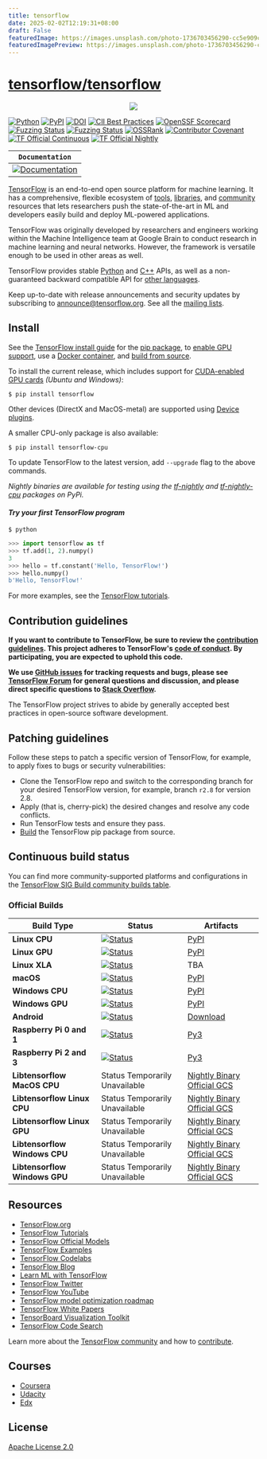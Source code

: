 ```yaml
---
title: tensorflow
date: 2025-02-02T12:19:31+08:00
draft: False
featuredImage: https://images.unsplash.com/photo-1736703456290-cc5e909cff12?ixid=M3w0NjAwMjJ8MHwxfHJhbmRvbXx8fHx8fHx8fDE3Mzg0Njk4NTN8&ixlib=rb-4.0.3
featuredImagePreview: https://images.unsplash.com/photo-1736703456290-cc5e909cff12?ixid=M3w0NjAwMjJ8MHwxfHJhbmRvbXx8fHx8fHx8fDE3Mzg0Njk4NTN8&ixlib=rb-4.0.3
---
```


# [tensorflow/tensorflow](https://github.com/tensorflow/tensorflow)

<div align="center">
  <img src="https://www.tensorflow.org/images/tf_logo_horizontal.png">
</div>

[![Python](https://img.shields.io/pypi/pyversions/tensorflow.svg)](https://badge.fury.io/py/tensorflow)
[![PyPI](https://badge.fury.io/py/tensorflow.svg)](https://badge.fury.io/py/tensorflow)
[![DOI](https://zenodo.org/badge/DOI/10.5281/zenodo.4724125.svg)](https://doi.org/10.5281/zenodo.4724125)
[![CII Best Practices](https://bestpractices.coreinfrastructure.org/projects/1486/badge)](https://bestpractices.coreinfrastructure.org/projects/1486)
[![OpenSSF Scorecard](https://api.securityscorecards.dev/projects/github.com/tensorflow/tensorflow/badge)](https://securityscorecards.dev/viewer/?uri=github.com/tensorflow/tensorflow)
[![Fuzzing Status](https://oss-fuzz-build-logs.storage.googleapis.com/badges/tensorflow.svg)](https://bugs.chromium.org/p/oss-fuzz/issues/list?sort=-opened&can=1&q=proj:tensorflow)
[![Fuzzing Status](https://oss-fuzz-build-logs.storage.googleapis.com/badges/tensorflow-py.svg)](https://bugs.chromium.org/p/oss-fuzz/issues/list?sort=-opened&can=1&q=proj:tensorflow-py)
[![OSSRank](https://shields.io/endpoint?url=https://ossrank.com/shield/44)](https://ossrank.com/p/44)
[![Contributor Covenant](https://img.shields.io/badge/Contributor%20Covenant-v1.4%20adopted-ff69b4.svg)](CODE_OF_CONDUCT.md)
[![TF Official Continuous](https://tensorflow.github.io/build/TF%20Official%20Continuous.svg)](https://tensorflow.github.io/build#TF%20Official%20Continuous)
[![TF Official Nightly](https://tensorflow.github.io/build/TF%20Official%20Nightly.svg)](https://tensorflow.github.io/build#TF%20Official%20Nightly)

**`Documentation`** |
------------------- |
[![Documentation](https://img.shields.io/badge/api-reference-blue.svg)](https://www.tensorflow.org/api_docs/) |

[TensorFlow](https://www.tensorflow.org/) is an end-to-end open source platform
for machine learning. It has a comprehensive, flexible ecosystem of
[tools](https://www.tensorflow.org/resources/tools),
[libraries](https://www.tensorflow.org/resources/libraries-extensions), and
[community](https://www.tensorflow.org/community) resources that lets
researchers push the state-of-the-art in ML and developers easily build and
deploy ML-powered applications.

TensorFlow was originally developed by researchers and engineers working within
the Machine Intelligence team at Google Brain to conduct research in machine
learning and neural networks. However, the framework is versatile enough to be
used in other areas as well.

TensorFlow provides stable [Python](https://www.tensorflow.org/api_docs/python)
and [C++](https://www.tensorflow.org/api_docs/cc) APIs, as well as a
non-guaranteed backward compatible API for
[other languages](https://www.tensorflow.org/api_docs).

Keep up-to-date with release announcements and security updates by subscribing
to
[announce@tensorflow.org](https://groups.google.com/a/tensorflow.org/forum/#!forum/announce).
See all the [mailing lists](https://www.tensorflow.org/community/forums).

## Install

See the [TensorFlow install guide](https://www.tensorflow.org/install) for the
[pip package](https://www.tensorflow.org/install/pip), to
[enable GPU support](https://www.tensorflow.org/install/gpu), use a
[Docker container](https://www.tensorflow.org/install/docker), and
[build from source](https://www.tensorflow.org/install/source).

To install the current release, which includes support for
[CUDA-enabled GPU cards](https://www.tensorflow.org/install/gpu) *(Ubuntu and
Windows)*:

```
$ pip install tensorflow
```

Other devices (DirectX and MacOS-metal) are supported using
[Device plugins](https://www.tensorflow.org/install/gpu_plugins#available_devices).

A smaller CPU-only package is also available:

```
$ pip install tensorflow-cpu
```

To update TensorFlow to the latest version, add `--upgrade` flag to the above
commands.

*Nightly binaries are available for testing using the
[tf-nightly](https://pypi.python.org/pypi/tf-nightly) and
[tf-nightly-cpu](https://pypi.python.org/pypi/tf-nightly-cpu) packages on PyPi.*

#### *Try your first TensorFlow program*

```shell
$ python
```

```python
>>> import tensorflow as tf
>>> tf.add(1, 2).numpy()
3
>>> hello = tf.constant('Hello, TensorFlow!')
>>> hello.numpy()
b'Hello, TensorFlow!'
```

For more examples, see the
[TensorFlow tutorials](https://www.tensorflow.org/tutorials/).

## Contribution guidelines

**If you want to contribute to TensorFlow, be sure to review the
[contribution guidelines](CONTRIBUTING.md). This project adheres to TensorFlow's
[code of conduct](CODE_OF_CONDUCT.md). By participating, you are expected to
uphold this code.**

**We use [GitHub issues](https://github.com/tensorflow/tensorflow/issues) for
tracking requests and bugs, please see
[TensorFlow Forum](https://discuss.tensorflow.org/) for general questions and
discussion, and please direct specific questions to
[Stack Overflow](https://stackoverflow.com/questions/tagged/tensorflow).**

The TensorFlow project strives to abide by generally accepted best practices in
open-source software development.

## Patching guidelines

Follow these steps to patch a specific version of TensorFlow, for example, to
apply fixes to bugs or security vulnerabilities:

*   Clone the TensorFlow repo and switch to the corresponding branch for your
    desired TensorFlow version, for example, branch `r2.8` for version 2.8.
*   Apply (that is, cherry-pick) the desired changes and resolve any code
    conflicts.
*   Run TensorFlow tests and ensure they pass.
*   [Build](https://www.tensorflow.org/install/source) the TensorFlow pip
    package from source.

## Continuous build status

You can find more community-supported platforms and configurations in the
[TensorFlow SIG Build community builds table](https://github.com/tensorflow/build#community-supported-tensorflow-builds).

### Official Builds

Build Type                    | Status                                                                                                                                                                           | Artifacts
----------------------------- | -------------------------------------------------------------------------------------------------------------------------------------------------------------------------------- | ---------
**Linux CPU**                 | [![Status](https://storage.googleapis.com/tensorflow-kokoro-build-badges/ubuntu-cc.svg)](https://storage.googleapis.com/tensorflow-kokoro-build-badges/ubuntu-cc.html)           | [PyPI](https://pypi.org/project/tf-nightly/)
**Linux GPU**                 | [![Status](https://storage.googleapis.com/tensorflow-kokoro-build-badges/ubuntu-gpu-py3.svg)](https://storage.googleapis.com/tensorflow-kokoro-build-badges/ubuntu-gpu-py3.html) | [PyPI](https://pypi.org/project/tf-nightly-gpu/)
**Linux XLA**                 | [![Status](https://storage.googleapis.com/tensorflow-kokoro-build-badges/ubuntu-xla.svg)](https://storage.googleapis.com/tensorflow-kokoro-build-badges/ubuntu-xla.html)         | TBA
**macOS**                     | [![Status](https://storage.googleapis.com/tensorflow-kokoro-build-badges/macos-py2-cc.svg)](https://storage.googleapis.com/tensorflow-kokoro-build-badges/macos-py2-cc.html)     | [PyPI](https://pypi.org/project/tf-nightly/)
**Windows CPU**               | [![Status](https://storage.googleapis.com/tensorflow-kokoro-build-badges/windows-cpu.svg)](https://storage.googleapis.com/tensorflow-kokoro-build-badges/windows-cpu.html)       | [PyPI](https://pypi.org/project/tf-nightly/)
**Windows GPU**               | [![Status](https://storage.googleapis.com/tensorflow-kokoro-build-badges/windows-gpu.svg)](https://storage.googleapis.com/tensorflow-kokoro-build-badges/windows-gpu.html)       | [PyPI](https://pypi.org/project/tf-nightly-gpu/)
**Android**                   | [![Status](https://storage.googleapis.com/tensorflow-kokoro-build-badges/android.svg)](https://storage.googleapis.com/tensorflow-kokoro-build-badges/android.html)               | [Download](https://bintray.com/google/tensorflow/tensorflow/_latestVersion)
**Raspberry Pi 0 and 1**      | [![Status](https://storage.googleapis.com/tensorflow-kokoro-build-badges/rpi01-py3.svg)](https://storage.googleapis.com/tensorflow-kokoro-build-badges/rpi01-py3.html)           | [Py3](https://storage.googleapis.com/tensorflow-nightly/tensorflow-1.10.0-cp34-none-linux_armv6l.whl)
**Raspberry Pi 2 and 3**      | [![Status](https://storage.googleapis.com/tensorflow-kokoro-build-badges/rpi23-py3.svg)](https://storage.googleapis.com/tensorflow-kokoro-build-badges/rpi23-py3.html)           | [Py3](https://storage.googleapis.com/tensorflow-nightly/tensorflow-1.10.0-cp34-none-linux_armv7l.whl)
**Libtensorflow MacOS CPU**   | Status Temporarily Unavailable                                                                                                                                                   | [Nightly Binary](https://storage.googleapis.com/libtensorflow-nightly/prod/tensorflow/release/macos/latest/macos_cpu_libtensorflow_binaries.tar.gz) [Official GCS](https://storage.googleapis.com/tensorflow/)
**Libtensorflow Linux CPU**   | Status Temporarily Unavailable                                                                                                                                                   | [Nightly Binary](https://storage.googleapis.com/libtensorflow-nightly/prod/tensorflow/release/ubuntu_16/latest/cpu/ubuntu_cpu_libtensorflow_binaries.tar.gz) [Official GCS](https://storage.googleapis.com/tensorflow/)
**Libtensorflow Linux GPU**   | Status Temporarily Unavailable                                                                                                                                                   | [Nightly Binary](https://storage.googleapis.com/libtensorflow-nightly/prod/tensorflow/release/ubuntu_16/latest/gpu/ubuntu_gpu_libtensorflow_binaries.tar.gz) [Official GCS](https://storage.googleapis.com/tensorflow/)
**Libtensorflow Windows CPU** | Status Temporarily Unavailable                                                                                                                                                   | [Nightly Binary](https://storage.googleapis.com/libtensorflow-nightly/prod/tensorflow/release/windows/latest/cpu/windows_cpu_libtensorflow_binaries.tar.gz) [Official GCS](https://storage.googleapis.com/tensorflow/)
**Libtensorflow Windows GPU** | Status Temporarily Unavailable                                                                                                                                                   | [Nightly Binary](https://storage.googleapis.com/libtensorflow-nightly/prod/tensorflow/release/windows/latest/gpu/windows_gpu_libtensorflow_binaries.tar.gz) [Official GCS](https://storage.googleapis.com/tensorflow/)

## Resources

*   [TensorFlow.org](https://www.tensorflow.org)
*   [TensorFlow Tutorials](https://www.tensorflow.org/tutorials/)
*   [TensorFlow Official Models](https://github.com/tensorflow/models/tree/master/official)
*   [TensorFlow Examples](https://github.com/tensorflow/examples)
*   [TensorFlow Codelabs](https://codelabs.developers.google.com/?cat=TensorFlow)
*   [TensorFlow Blog](https://blog.tensorflow.org)
*   [Learn ML with TensorFlow](https://www.tensorflow.org/resources/learn-ml)
*   [TensorFlow Twitter](https://twitter.com/tensorflow)
*   [TensorFlow YouTube](https://www.youtube.com/channel/UC0rqucBdTuFTjJiefW5t-IQ)
*   [TensorFlow model optimization roadmap](https://www.tensorflow.org/model_optimization/guide/roadmap)
*   [TensorFlow White Papers](https://www.tensorflow.org/about/bib)
*   [TensorBoard Visualization Toolkit](https://github.com/tensorflow/tensorboard)
*   [TensorFlow Code Search](https://cs.opensource.google/tensorflow/tensorflow)

Learn more about the
[TensorFlow community](https://www.tensorflow.org/community) and how to
[contribute](https://www.tensorflow.org/community/contribute).

## Courses

* [Coursera](https://www.coursera.org/search?query=TensorFlow)
* [Udacity](https://www.udacity.com/courses/all?search=TensorFlow)
* [Edx](https://www.edx.org/search?q=TensorFlow)

## License

[Apache License 2.0](LICENSE)
